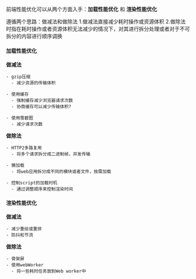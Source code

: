 前端性能优化可以从两个方面入手：**加载性能优化** 和 **渲染性能优化**

遵循两个思路：做减法和做除法
1.做减法直接减少耗时操作或资源体积
2.做除法时指在耗时操作或者资源体积无法减少的情况下，对其进行拆分处理或者对于不可拆分的内容进行顺序调换

#### 加载性能优化
**做减法**
```
- gzip压缩 
  - 减少资源的传输体积

- 使用缓存 
  - 强制缓存减少浏览器请求次数
  - 协商缓存可以减少传输体积?

- 使用雪碧图
  - 减少请求次数

```

**做除法**
```
- HTTP2多路复用
  - 将多个请求拆分成二进制帧，并发传输

- 懒加载
  - 将web应用拆分成不同的模块或者文件，按需加载

- 控制script的加载时机
  - 通过调整顺序来控制渲染时间
```


#### 渲染性能优化
**做减法**
```
- 减少重绘或重排
- 防抖和节流
```

**做除法**
```
- 骨架屏
- 使用webWorker
  - 将一些耗时任务放到Web worker中
```

